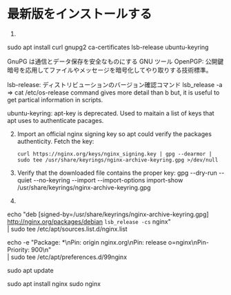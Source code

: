 # 最新版をインストールする

1. 
sudo apt install curl gnupg2 ca-certificates lsb-release ubuntu-keyring

GnuPG は通信とデータ保存を安全なものにする GNU ツール
OpenPGP: 公開鍵暗号を応用してファイルやメッセージを暗号化してやり取りする技術標準。

lsb-release: 
    ディストリビューションのバージョン確認コマンド
    lsb_release -a
    ⇒ cat /etc/os-release command gives more detail than b
    but, it is useful to get partical information in scripts.

ubuntu-keyring:
    apt-key is deprecated.
    Used to maitain a list of keys that apt uses to authenticate pacages.


2. Import an official nginx signing key so apt could verify the packages authenticity. Fetch the key:
    ```
    curl https://nginx.org/keys/nginx_signing.key | gpg --dearmor | sudo tee /usr/share/keyrings/nginx-archive-keyring.gpg >/dev/null
    ```
3. Verify that the downloaded file contains the proper key:
gpg --dry-run --quiet --no-keyring --import --import-options import-show /usr/share/keyrings/nginx-archive-keyring.gpg

4.
echo "deb [signed-by=/usr/share/keyrings/nginx-archive-keyring.gpg] \
http://nginx.org/packages/debian `lsb_release -cs` nginx" \
    | sudo tee /etc/apt/sources.list.d/nginx.list


echo -e "Package: *\nPin: origin nginx.org\nPin: release o=nginx\nPin-Priority: 900\n" \
    | sudo tee /etc/apt/preferences.d/99nginx


sudo apt update

sudo apt install nginx
sudo nginx
